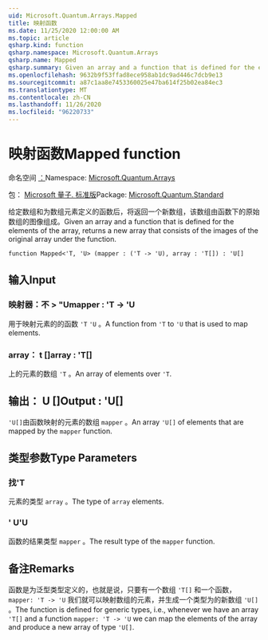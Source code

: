 ```yaml
---
uid: Microsoft.Quantum.Arrays.Mapped
title: 映射函数
ms.date: 11/25/2020 12:00:00 AM
ms.topic: article
qsharp.kind: function
qsharp.namespace: Microsoft.Quantum.Arrays
qsharp.name: Mapped
qsharp.summary: Given an array and a function that is defined for the elements of the array, returns a new array that consists of the images of the original array under the function.
ms.openlocfilehash: 9632b9f53ffad8ece958ab1dc9ad446c7dcb9e13
ms.sourcegitcommit: a87c1aa8e7453360025e47ba614f25b02ea84ec3
ms.translationtype: MT
ms.contentlocale: zh-CN
ms.lasthandoff: 11/26/2020
ms.locfileid: "96220733"
---
```

# <a name="mapped-function"></a><span data-ttu-id="3c8d4-102">映射函数</span><span class="sxs-lookup"><span data-stu-id="3c8d4-102">Mapped function</span></span>

<span data-ttu-id="3c8d4-103">命名空间 [：](xref:Microsoft.Quantum.Arrays)</span><span class="sxs-lookup"><span data-stu-id="3c8d4-103">Namespace: [Microsoft.Quantum.Arrays](xref:Microsoft.Quantum.Arrays)</span></span>

<span data-ttu-id="3c8d4-104">包： [Microsoft 量子. 标准版](https://nuget.org/packages/Microsoft.Quantum.Standard)</span><span class="sxs-lookup"><span data-stu-id="3c8d4-104">Package: [Microsoft.Quantum.Standard](https://nuget.org/packages/Microsoft.Quantum.Standard)</span></span>


<span data-ttu-id="3c8d4-105">给定数组和为数组元素定义的函数后，将返回一个新数组，该数组由函数下的原始数组的图像组成。</span><span class="sxs-lookup"><span data-stu-id="3c8d4-105">Given an array and a function that is defined for the elements of the array, returns a new array that consists of the images of the original array under the function.</span></span>

```qsharp
function Mapped<'T, 'U> (mapper : ('T -> 'U), array : 'T[]) : 'U[]
```


## <a name="input"></a><span data-ttu-id="3c8d4-106">输入</span><span class="sxs-lookup"><span data-stu-id="3c8d4-106">Input</span></span>

### <a name="mapper--t---u"></a><span data-ttu-id="3c8d4-107">映射器：不 > "U</span><span class="sxs-lookup"><span data-stu-id="3c8d4-107">mapper : 'T -> 'U</span></span>

<span data-ttu-id="3c8d4-108">用于映射元素的的函数 `'T` `'U` 。</span><span class="sxs-lookup"><span data-stu-id="3c8d4-108">A function from `'T` to `'U` that is used to map elements.</span></span>


### <a name="array--t"></a><span data-ttu-id="3c8d4-109">array： t []</span><span class="sxs-lookup"><span data-stu-id="3c8d4-109">array : 'T[]</span></span>

<span data-ttu-id="3c8d4-110">上的元素的数组 `'T` 。</span><span class="sxs-lookup"><span data-stu-id="3c8d4-110">An array of elements over `'T`.</span></span>



## <a name="output--u"></a><span data-ttu-id="3c8d4-111">输出： U []</span><span class="sxs-lookup"><span data-stu-id="3c8d4-111">Output : 'U[]</span></span>

<span data-ttu-id="3c8d4-112">`'U[]`由函数映射的元素的数组 `mapper` 。</span><span class="sxs-lookup"><span data-stu-id="3c8d4-112">An array `'U[]` of elements that are mapped by the `mapper` function.</span></span>

## <a name="type-parameters"></a><span data-ttu-id="3c8d4-113">类型参数</span><span class="sxs-lookup"><span data-stu-id="3c8d4-113">Type Parameters</span></span>

### <a name="t"></a><span data-ttu-id="3c8d4-114">找</span><span class="sxs-lookup"><span data-stu-id="3c8d4-114">'T</span></span>

<span data-ttu-id="3c8d4-115">元素的类型 `array` 。</span><span class="sxs-lookup"><span data-stu-id="3c8d4-115">The type of `array` elements.</span></span>
### <a name="u"></a><span data-ttu-id="3c8d4-116">' U</span><span class="sxs-lookup"><span data-stu-id="3c8d4-116">'U</span></span>

<span data-ttu-id="3c8d4-117">函数的结果类型 `mapper` 。</span><span class="sxs-lookup"><span data-stu-id="3c8d4-117">The result type of the `mapper` function.</span></span>

## <a name="remarks"></a><span data-ttu-id="3c8d4-118">备注</span><span class="sxs-lookup"><span data-stu-id="3c8d4-118">Remarks</span></span>

<span data-ttu-id="3c8d4-119">函数是为泛型类型定义的，也就是说，只要有一个数组 `'T[]` 和一个函数， `mapper: 'T -> 'U` 我们就可以映射数组的元素，并生成一个类型为的新数组 `'U[]` 。</span><span class="sxs-lookup"><span data-stu-id="3c8d4-119">The function is defined for generic types, i.e., whenever we have an array `'T[]` and a function `mapper: 'T -> 'U` we can map the elements of the array and produce a new array of type `'U[]`.</span></span>